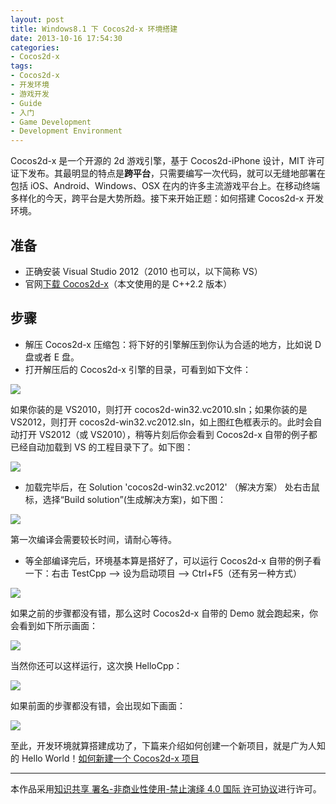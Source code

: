 ```yaml
---
layout: post
title: Windows8.1 下 Cocos2d-x 环境搭建
date: 2013-10-16 17:54:30
categories:
- Cocos2d-x
tags:
- Cocos2d-x
- 开发环境
- 游戏开发
- Guide
- 入门
- Game Development
- Development Environment
---
```


Cocos2d-x 是一个开源的 2d 游戏引擎，基于 Cocos2d-iPhone 设计，MIT 许可证下发布。其最明显的特点是**跨平台**，只需要编写一次代码，就可以无缝地部署在包括 iOS、Android、Windows、OSX 在内的许多主流游戏平台上。在移动终端多样化的今天，跨平台是大势所趋。接下来开始正题：如何搭建 Cocos2d-x 开发环境。

## **准备**

- 正确安装 Visual Studio 2012（2010 也可以，以下简称 VS）
- 官网[下载 Cocos2d-x](http://www.cocos2d-x.org/download)（本文使用的是 C++2.2 版本）

## **步骤**

- 解压 Cocos2d-x 压缩包：将下好的引擎解压到你认为合适的地方，比如说 D 盘或者 E 盘。
- 打开解压后的 Cocos2d-x 引擎的目录，可看到如下文件：

![](https://geekpluxblog.oss-cn-hongkong.aliyuncs.com/cocos2dx/20131016170507.jpg)

如果你装的是 VS2010，则打开 cocos2d-win32.vc2010.sln；如果你装的是 VS2012，则打开 cocos2d-win32.vc2012.sln，如上图红色框表示的。此时会自动打开 VS2012（或 VS2010），稍等片刻后你会看到 Cocos2d-x 自带的例子都已经自动加载到 VS 的工程目录下了。如下图：

![](https://geekpluxblog.oss-cn-hongkong.aliyuncs.com/cocos2dx/20131016215353.jpg)

<!-- more -->

- 加载完毕后，在 Solution 'cocos2d-win32.vc2012' （解决方案） 处右击鼠标，选择“Build solution”(生成解决方案)，如下图：

![](https://geekpluxblog.oss-cn-hongkong.aliyuncs.com/cocos2dx/20131016213126.jpg)

第一次编译会需要较长时间，请耐心等待。

- 等全部编译完后，环境基本算是搭好了，可以运行 Cocos2d-x 自带的例子看一下：右击 TestCpp --> 设为启动项目 --> Ctrl+F5（还有另一种方式）

![](https://geekpluxblog.oss-cn-hongkong.aliyuncs.com/cocos2dx/20131016172327.jpg)

如果之前的步骤都没有错，那么这时 Cocos2d-x 自带的 Demo 就会跑起来，你会看到如下所示画面：

![](https://geekpluxblog.oss-cn-hongkong.aliyuncs.com/cocos2dx/20131016172443.jpg)

当然你还可以这样运行，这次换 HelloCpp：

![](https://geekpluxblog.oss-cn-hongkong.aliyuncs.com/cocos2dx/20131016172502.jpg)

如果前面的步骤都没有错，会出现如下画面：

![](https://geekpluxblog.oss-cn-hongkong.aliyuncs.com/cocos2dx/20131016214249.jpg)

至此，开发环境就算搭建成功了，下篇来介绍如何创建一个新项目，就是广为人知的 Hello World！[如何新建一个 Cocos2d-x 项目](http://www.geekplux.com/2013/10/17/如何新建一个Cocos2d-x项目/)

---

本作品采用[知识共享 署名-非商业性使用-禁止演绎 4.0 国际 许可协议](http://creativecommons.org/licenses/by-nc-nd/4.0/)进行许可。
